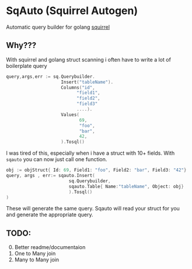 # SqAuto (Squirrel Autogen)
Automatic query builder for golang [squirrel](https://github.com/Masterminds/squirrel)
## Why???
With squirrel and golang struct scanning i often have to write a lot of boilerplate query
```go
query,args,err := sq.Querybuilder.
                     Insert("tableName").
                     Columns("id",
                           "field1",
                           "field2",
                           "field3"
                           ....).
                     Values(
                            69,
                            "foo",
                            "bar",
                            42,
                     ).Tosql()
```
I was tired of this, especially when i have a struct with 10+ fields.
With `sqauto` you can now just call one function.
```go
obj := objStruct{ Id: 69, Field1: "foo", Field2: "bar", Field3: "42"}
query, args , err:= sqauto.Insert(
                        sq.Querybuilder,
                        sqauto.Table{ Name:"tableName", Object: obj}
                        ).Tosql()
)
```
These will generate the same query. 
Sqauto will read your struct for you and generate the appropriate query.

## TODO:
0. Better readme/documentaion
1. One to Many join
2. Many to Many join


